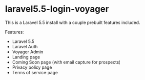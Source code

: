 # laravel5.5-login-voyager

This is a Laravel 5.5 install with a couple prebuilt features included.

Features:
* Laravel 5.5
* Laravel Auth
* Voyager Admin
* Landing page
* Coming Soon page (with email capture for prospects)
* Privacy policy page
* Terms of service page
